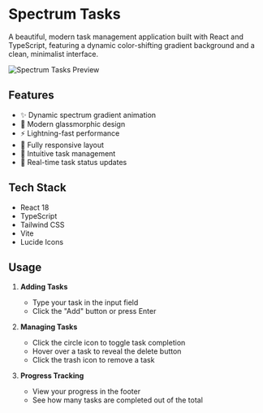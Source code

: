 # Spectrum Tasks

A beautiful, modern task management application built with React and TypeScript, featuring a dynamic color-shifting gradient background and a clean, minimalist interface.

![Spectrum Tasks Preview](https://images.unsplash.com/photo-1484480974693-6ca0a78fb36b?auto=format&fit=crop&q=80&w=2072)

## Features

- ✨ Dynamic spectrum gradient animation
- 🎨 Modern glassmorphic design
- ⚡ Lightning-fast performance
- 📱 Fully responsive layout
- 🎯 Intuitive task management
- 🔄 Real-time task status updates

## Tech Stack

- React 18
- TypeScript
- Tailwind CSS
- Vite
- Lucide Icons

## Usage

1. **Adding Tasks**
   - Type your task in the input field
   - Click the "Add" button or press Enter

2. **Managing Tasks**
   - Click the circle icon to toggle task completion
   - Hover over a task to reveal the delete button
   - Click the trash icon to remove a task

3. **Progress Tracking**
   - View your progress in the footer
   - See how many tasks are completed out of the total